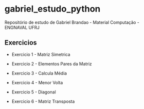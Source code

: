 # gabriel_estudo_python
Repositório de estudo de Gabriel Brandao - Material Computação - ENGNAVAL UFRJ

## Exercicios

- Exercicio 1 - Matriz Simetrica

- Exercicio 2 - Elementos Pares da Matriz

- Exercicio 3 - Calcula Média

- Exercicio 4 - Menor Volta 

- Exercicio 5 - Diagonal

- Exercicio 6 - Matriz Transposta
